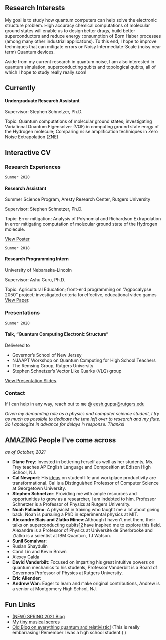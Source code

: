 ## Research Interests

My goal is to study how quantum computers can help solve the electronic structure problem. High accuracy chemical computations of molecular ground states will enable us to design better drugs, build better superconductors and reduce energy consumption of Born Haber processes (among many other industrial applications). To this end, I hope to improve techniques that can mitigate errors on Noisy Intermediate-Scale (noisy near term) Quantum devices.  

Aside from my current research in quantum noise, I am also interested in quantum simulation, superconducting qubits and topological qubits, all of which I hope to study really really soon!


## Currently

#### Undergraduate Research Assistant
Supervisor: Stephen Schnetzer, Ph.D.

Topic: Quantum computations of molecular ground states; investigating Variational Quantum Eigensolver (VQE) in computing ground state enrgy of the Hydrogen molecule; Comparing noise amplification techniques in Zero Noise Extrapolation (ZNE)

## Interactive CV

### Research Experiences

`Summer 2020`
#### Research Assistant
Summer Science Program, Aresty Research Center, Rutgers University

Supervisor: Stephen Schnetzer, Ph.D.

Topic: Error mitigation; Analysis of Polynomial and Richardson Extrapolation in error mitigating computation of molecular ground state of the Hydrogen molecule.

[View Poster](https://github.com/EeshGupta/VQE_Research/blob/master/Poster/eesh-gupta-poster.pdf)

`Summer 2018`
#### Research Programming Intern
University of Nebaraska-Lincoln	

Supervisor: Ashu Guru, Ph.D.

Topic: Agricultural Education; front-end programming on “Agpocalypse 2050” project; investigated criteria for effective, educational video games 
[View Paper](https://github.com/EeshGupta/eeshgupta.github.io/blob/main/documents/Wrong%20Game%2C%20Wrong%20Message.pdf).


### Presentations

`Summer 2020`
#### Talk, “Quantum Computing Electronic Structure” 			           	     
Delivered to 
* Governor’s School of New Jersey                               
* NJAAPT Workshop on Quantum Computing for High School Teachers  
* The Remsing Group, Rutgers University
* Stephen Schnetzer’s Vector Like Quarks (VLQ) group

[View Presentation Slides](https://github.com/EeshGupta/VQE_Research/tree/master/Presentations).

### Contact
If I can help in any way, reach out to me @ eesh.gupta@rutgers.edu 

_Given my demanding role as a physics and computer science student, I try as much as possible to dedicate the time left over to research and my flute. So I apologize in advance for delays in response. Thanks!_

## AMAZING People I've come across 
_as of October, 2021_
* **Diane Frey**: Invested in bettering herself as well as her students, Ms. Frey teaches AP English Language and Composition at Edison High School, NJ.
* **Cal Newport**: His [ideas](https://www.calnewport.com/blog/) on student life and workplace productivity are transformational. Cal is a Distinguished Professor of Computer Science at Georgetown University. 
* **Stephen Schnetzer**: Providing me with ample resources and opportunities to grow as a researcher, I am indebted to him. Professor Schnetzer is a Professor of Physics at Rutgers University.  
* **Noah Palladino**: A physicist in training who taught me a lot about giving back, Noah is pursuing a PhD in experimental physics at MIT. 
* **Alexandre Blais and Zlatko Minev**: Although I haven't met them, their talks on superconducting qubits[1](https://www.youtube.com/watch?v=t5nxusm_Umk&t=1872s)[2](https://www.youtube.com/watch?v=eZJjQGu85Ps) have inspired me to explore this field. Alexandre is a Professor of Physics at Université de Sherbrooke and Zlatko is a scientist at IBM Quantum, TJ Watson. 
* **Sunil Somalwar**: 
* Ruslan Shaydulin
* Carol Lin and Kevin Brown
* Alexey Galda
* **David Vanderbilt**: Focused on imparting his great intuitive powers on quantum mechanics to his students, Professor Vanderbilt is a Board of Governors Professor of Physics at Rutgers University.
* **Eric Allender**:
* **Andrew Wan**: Eager to learn and make original contributions, Andrew is a senior at Montgomery High School, NJ.


## Fun Links
- [(NEW) SPRING 2021 Blog](https://eeshsblogs.blogspot.com/)
- [My tiny musical scores](https://musescore.com/user/10340756)
- [Old Blog on everything quantum and relativistic!](http://quantatime.blogspot.com/) (This is really embarrasing! Remember I was a high school student:) )
